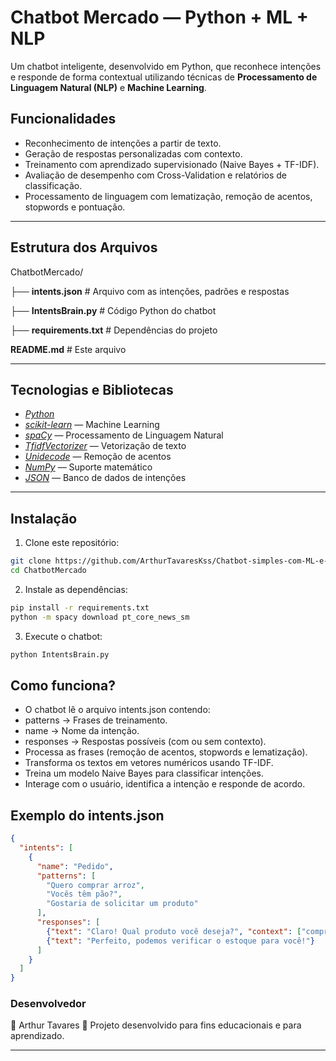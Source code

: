 # Chatbot Mercado — Python + ML + NLP

Um chatbot inteligente, desenvolvido em Python, que reconhece intenções e responde de forma contextual utilizando técnicas de **Processamento de Linguagem Natural (NLP)** e **Machine Learning**.

## Funcionalidades
- Reconhecimento de intenções a partir de texto.
- Geração de respostas personalizadas com contexto.
- Treinamento com aprendizado supervisionado (Naive Bayes + TF-IDF).
- Avaliação de desempenho com Cross-Validation e relatórios de classificação.
- Processamento de linguagem com lematização, remoção de acentos, stopwords e pontuação.

------

## Estrutura dos Arquivos
ChatbotMercado/

├── **intents.json** # Arquivo com as intenções, padrões e respostas

├── **IntentsBrain.py** # Código Python do chatbot

├── **requirements.txt** # Dependências do projeto

**README.md** # Este arquivo

------

## Tecnologias e Bibliotecas
- [*Python*](https://www.python.org/)
- [*scikit-learn*](https://scikit-learn.org/stable/) — Machine Learning
- [*spaCy*](https://spacy.io/) — Processamento de Linguagem Natural
- [*TfidfVectorizer*](https://scikit-learn.org/stable/modules/generated/sklearn.feature_extraction.text.TfidfVectorizer.html) — Vetorização de texto
- [*Unidecode*](https://pypi.org/project/Unidecode/) — Remoção de acentos
- [*NumPy*](https://numpy.org/) — Suporte matemático
- [*JSON*](https://www.json.org/json-pt.html) — Banco de dados de intenções

------

## Instalação

1. Clone este repositório:
```bash
git clone https://github.com/ArthurTavaresKss/Chatbot-simples-com-ML-e-NLP.git
cd ChatbotMercado
```

2. Instale as dependências:
```bash
pip install -r requirements.txt
python -m spacy download pt_core_news_sm
```

3. Execute o chatbot:
```bash
python IntentsBrain.py
```

## Como funciona?

- O chatbot lê o arquivo intents.json contendo:
- patterns → Frases de treinamento.
- name → Nome da intenção.
- responses → Respostas possíveis (com ou sem contexto).
- Processa as frases (remoção de acentos, stopwords e lematização).
- Transforma os textos em vetores numéricos usando TF-IDF.
- Treina um modelo Naive Bayes para classificar intenções.
- Interage com o usuário, identifica a intenção e responde de acordo.

##  Exemplo do intents.json

```json
{
  "intents": [
    {
      "name": "Pedido",
      "patterns": [
        "Quero comprar arroz",
        "Vocês têm pão?",
        "Gostaria de solicitar um produto"
      ],
      "responses": [
        {"text": "Claro! Qual produto você deseja?", "context": ["comprar", "produto"]},
        {"text": "Perfeito, podemos verificar o estoque para você!"}
      ]
    }
  ]
}
```

###  Desenvolvedor
👤 Arthur Tavares
🚀 Projeto desenvolvido para fins educacionais e para aprendizado.

---


